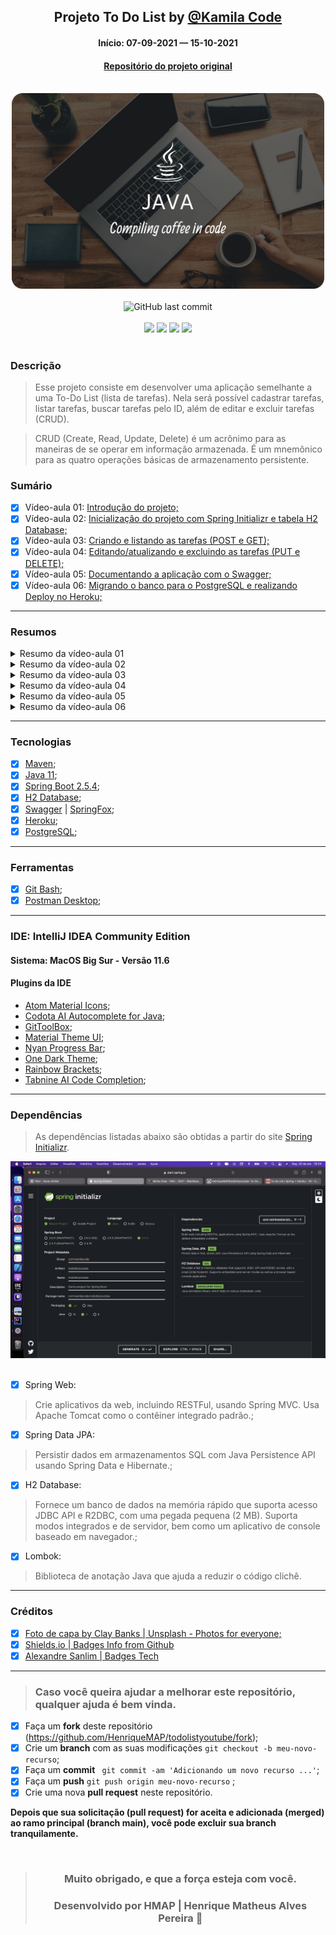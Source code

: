 <div align="center">

## Projeto To Do List by [@Kamila Code](https://github.com/Kamilahsantos/)

#### Início: 07-09-2021 — 15-10-2021

#### [Repositório do projeto original](https://github.com/Kamilahsantos/serie-todo-list-youtube)

</div>
<br>
<div align="center">
<img width="500" src="https://github.com/HenriqueMAP/todolistyoutube/blob/master/JAVA-Cover.png?raw=true">
</div>
<br>
<div align="center">
<img alt="GitHub last commit" src="https://img.shields.io/github/last-commit/henriquemap/todolistyoutube">
</div>
<br>
<div align="center">
<img src="https://img.shields.io/github/issues/HenriqueMAP/todolistyoutube">
<img src="https://img.shields.io/github/forks/HenriqueMAP/todolistyoutube">
<img src="https://img.shields.io/github/stars/HenriqueMAP/todolistyoutube">
<img src="https://img.shields.io/github/license/HenriqueMAP/todolistyoutube">
</div>
<br>

### Descrição

> Esse projeto consiste em desenvolver uma aplicação semelhante a uma To-Do List (lista de tarefas).
> Nela será possível cadastrar tarefas, listar tarefas, buscar tarefas pelo ID, além de editar e excluir tarefas (CRUD).

> CRUD (Create, Read, Update, Delete) é um acrônimo para as maneiras de se operar em informação armazenada. 
> É um mnemônico para as quatro operações básicas de armazenamento persistente.

### Sumário

- [x] Vídeo-aula 01: [Introdução do projeto;](https://youtu.be/un7EgWqgNMs)
- [x] Vídeo-aula 02: [Inicialização do projeto com Spring Initializr e tabela H2 Database;](https://youtu.be/x0QtRR0Gp40)
- [x] Vídeo-aula 03: [Criando e listando as tarefas (POST e GET);](https://youtu.be/fR1O_U7Wd-c)
- [x] Vídeo-aula 04: [Editando/atualizando e excluindo as tarefas (PUT e DELETE);](https://youtu.be/jX6LAQQGunY)
- [x] Vídeo-aula 05: [Documentando a aplicação com o Swagger;](https://youtu.be/WMvaVwgrIFE)
- [x] Vídeo-aula 06: [Migrando o banco para o PostgreSQL e realizando Deploy no Heroku;](https://youtu.be/HIQtj5alGnE)
<hr>

### Resumos

<details>
    <summary> Resumo da vídeo-aula 01</summary>
<br>

> Apresentação do projeto através de uma visão panorâmica, mostrando as etapas e tecnologias utilizadas.

<hr>
</details>
<details>
    <summary> Resumo da vídeo-aula 02</summary>
<br>

> ### Aula 2
>
> Após executar a aplicação, o console será aberto, informando que o Spring está funcionando, 
> qual porta está utilizando, e qual é a URL de acesso.

> Console: Parte 1

<img target="_blank" alt="" width="500" src="https://github.com/HenriqueMAP/todolistyoutube/blob/master/src/main/resources/img/Aula-2-Imagem-1.png?raw=true">

<br>

> Console: Parte 2

<img target="_blank" alt="" width="500" src="https://github.com/HenriqueMAP/todolistyoutube/blob/master/src/main/resources/img/Aula-2-Imagem-2.png?raw=true">

<br>

> Console: Parte 3

<img target="_blank" alt="" width="500" src="https://github.com/HenriqueMAP/todolistyoutube/blob/master/src/main/resources/img/Aula-2-Imagem-3.png?raw=true">

<hr>

> ### URL de acesso ao H2 Database
> 
> Com a aplicação executando, após clicar no botão de `Run` na classe `TodolistyoutubeApplication`, 
> copiar o endereço `URL` informado no console `jdbc:h2:mem:todolistyoutube`, conforme imagem do Console: Parte 2, mostrada acima.
> 
> Abrir o endereço `http://localhost:8080/h2-console` no navegador, e inserir o endereço copiado (mencionado acima) no campo `JDBC URL`, 
> conforme imagem abaixo.

<img target="_blank" alt="" width="500" src="https://github.com/HenriqueMAP/todolistyoutube/blob/master/src/main/resources/img/Aula-2-localhost-8080-h2-console.png?raw=true">
<hr>

</details>
<details>
    <summary> Resumo da vídeo-aula 03</summary>
<br>

> ### Aula 3
> 
> Neste projeto, será utilizado o `Postman` como plataforma de desenvolvimento de `API`, através da URL `http://localhost:8080/api/v1/tasks`.

> ### Método POST
> 
> Para criar a primeira tarefa, utilize o método `POST`. 
> 
> Após isso, selecione `Body` -> `raw` -> `JSON`, digite o código abaixo e clique no botão `SEND`:
>
> ### JSON:

```json
{
    "title": "Gravando o terceiro vídeo",
    "description":"Vídeo sobre criação e listagem de tarefas.",
    "deadLine": "2021-09-30"
}
```

<hr>

> ### Método GET
> 
> O valor retornado no console do `Postman`, através do método `GET`, é mostrado abaixo:
>
> ### JSON:
```json
{
    "id": 1,
    "title": "Gravando o terceiro vídeo",
    "description": "Vídeo sobre criação e listagem de tarefas.",
    "deadLine": "2021-09-30T00:00:00.000+00:00",
    "createdAt": "2021-09-21T22:34:04.228+00:00",
    "updatedAt": "2021-09-21T22:34:04.228+00:00"
}
```

<img alt="" width="500" src="https://github.com/HenriqueMAP/todolistyoutube/blob/master/src/main/resources/img/Aula-3-Post-Task-Postman-localhost.png?raw=true">

<hr>

> ### Simulação de erro
> 
> Simulando erro, omitindo a informação de data no campo `deadLine`:

<img target="_blank" alt="" width="500" src="https://github.com/HenriqueMAP/todolistyoutube/blob/master/src/main/resources/img/Aula-3-Simulando-Erro-500.png?raw=true">
<img target="_blank" alt="" width="500" src="https://github.com/HenriqueMAP/todolistyoutube/blob/master/src/main/resources/img/Aula-3-Simulando-Erro-500-IntelliJ.png?raw=true">

<hr>

> ### Método GET
> 
> Obtendo todas as tarefas criadas:

<img target="_blank" alt="" width="500" src="https://github.com/HenriqueMAP/todolistyoutube/blob/master/src/main/resources/img/Aula-3-getAllTasks.png?raw=true">

> Obtendo tarefa por ID:

<img target="_blank" alt="" width="500" src="https://github.com/HenriqueMAP/todolistyoutube/blob/master/src/main/resources/img/Aula-3-getTaskById.png?raw=true">

<hr>

> ### H2 Database: Utilizando SQL
> 
> Buscando todas as tarefas utilizando o `SELECT` na `H2 Database`:

<img target="_blank" alt="" width="500" src="https://github.com/HenriqueMAP/todolistyoutube/blob/master/src/main/resources/img/Aula-3-SELECT-H2-Database-AllTasks.png?raw=true">

> Buscando somente as tarefas por `ID` utilizando o `SELECT` na `H2 Database`:

<img target="_blank" alt="" width="500" src="https://github.com/HenriqueMAP/todolistyoutube/blob/master/src/main/resources/img/Aula-3-SELECT-H2-Database-TaskById.png?raw=true">

<hr>

</details>
<details>
    <summary> Resumo da vídeo-aula 04</summary>

<br>

> ### Aula 4
> 
> Realizando a atualização (PUT) e exclusão  (DELETE) de tarefas da nossa aplicação.
> 
> Lembrando que é necessário incluir a tarefa no banco de dados a cada atualização do código.
> 
> Isso é necessário porque o banco de dados atual não mantém o armazenamento das tarefas após ser desligado.
> 
> ### TODO:
> 
> **Isso será corrigido nas próximas aulas.**

> ### Método DELETE
>
> Excluindo a tarefa do banco de dados.
> 
> 1ª Etapa: Método POST - Inserindo a tarefa.
> 
> ### JSON:

```json
{
    "id": 1,
    "title": "Gravando o quarto vídeo (04 de 06)",
    "description": "Vídeo sobre update e delete das tarefas.",
    "deadLine": "2021-09-27T19:00:00.000+03:00"
}
```

> 2ª Etapa: DELETE
> 
> Para esse método, o comando é vazio e, consequentemente, o retorno também.

<img target="_blank" alt="" width="500" src="https://github.com/HenriqueMAP/todolistyoutube/blob/master/src/main/resources/img/Aula-4-PUT-updateTaskById.png?raw=true">

<hr>

> ### Método PUT
> 
> Atualizando o título, a descrição e a data máxima da tarefa no banco de dados.
> 
> 1ª Estapa: POST - Inserindo a tarefa.
> 
> ### JSON:

```json
{
    "id": 1,
    "title": "Gravando o quarto vídeo",
    "description": "Vídeo sobre editar/atualizar e excluir as tarefas.",
    "deadLine": "2021-10-05T00:00:00.000+00:00"
}
```

> 2ª Etapa PUT
> 
> Atualizando a tarefa.
> 
> ### JSON:

```json
{
    "id": 1,
    "title": "Gravando o quarto vídeo (04 de 06)",
    "description": "Vídeo sobre update e delete das tarefas.",
    "deadLine": "2021-09-27T19:00:00.000+03:00"
}
```

> ### Resultado
> 
> Retorno do método PUT.
> 
> ### JSON:

```json
{
    "id": 1,
    "title": "Gravando o quarto vídeo (04 de 06)",
    "description": "Vídeo sobre update e delete das tarefas.",
    "deadLine": "2021-09-27T19:00:00.000+03:00",
    "createdAt": "2021-09-28T21:38:44.329+00:00",
    "updatedAt": "2021-09-28T21:45:01.896+00:00"
}
```

> Veja que após a atualização da tarefa através do método PUT,
> as datas de criação e atualização possuem horários diferentes.

<img target="_blank" alt="" width="500" src="https://github.com/HenriqueMAP/todolistyoutube/blob/master/src/main/resources/img/Aula-4-DELETE-deleteTaskById.png?raw=true">

<hr>

</details>
<details>
    <summary> Resumo da vídeo-aula 05</summary>

<br>

> ### Refatorando o código
>
> Refatoração: Ao passar uma tarefa utilizando o método POST, é necessário informar o horário.
> A partir disso, o banco de dados armazena considerando o fuso horário local.

<img target="_blank" alt="" width="500" src="https://github.com/HenriqueMAP/todolistyoutube/blob/master/src/main/resources/img/Aula-5-POST-Task.png?raw=true">

> ### JSON
> 
> Envio do método POST

```JSON

{
    "title": "Gravando o quinto vídeo (05 de 06)",
    "description": "Vídeo sobre documentação e refatoração do código.",
    "deadLine": "2021-10-05T19:00:00"
}

```

> Tarefa armazenada no banco de dados

```JSON

{
    "id": 1,
    "title": "Gravando o quinto vídeo (05 de 06)",
    "description": "Vídeo sobre documentação e refatoração do código.",
    "deadLine": "2021-10-05T19:00:00",
    "createdAt": "2021-10-05T19:21:20.731054",
    "updatedAt": "2021-10-05T19:21:20.73111"
}

```

> Informações no console

<img target="_blank" alt="" width="500" src="https://github.com/HenriqueMAP/todolistyoutube/blob/master/src/main/resources/img/Aula-5-POST-Informacoes-Console.png?raw=true">

> 2021-10-05 19:21:20.686  INFO 967 --- [nio-8080-exec-4] c.k.t.controller.TaskController          : Criando uma nova tarefa com as informações 
> [Task(id=null, title=Gravando o quinto vídeo (05 de 06), description=Vídeo sobre documentação e refatoração do código., deadLine=2021-10-05T19:00, createdAt=null, updatedAt=null)]

> Atualizando a tarefa no banco de dados

<img target="_blank" alt="" width="500" src="https://github.com/HenriqueMAP/todolistyoutube/blob/master/src/main/resources/img/Aula-5-POST-Atualizando-Tarefa.png?raw=true">

> Enviando pelo método PUT

```JSON

{
    "title": "Atualização: Gravando o quinto vídeo (05 de 06)",
    "description": "Vídeo sobre documentação e refatoração do código.",
    "deadLine": "2021-10-05T19:00:00"
}

```

> Atualização no Banco de dados

```JSON

{
    "id": 1,
    "title": "Atualização: Gravando o quinto vídeo (05 de 06)",
    "description": "Vídeo sobre documentação e refatoração do código.",
    "deadLine": "2021-10-05T19:00:00",
    "createdAt": "2021-10-07T18:15:47.463402",
    "updatedAt": "2021-10-07T18:18:34.990389"
}

```

<hr>

> ### Adicionando dependências
>
> Adicionando as dependências do `Springfox Swagger2` e `Springfox Swagger UI` no arquivo `pom.xml`:

```XML
    <dependency>
        <groupId>io.springfox</groupId>
        <artifactId>springfox-swagger-ui</artifactId>
        <version>2.9.2</version>
    </dependency>
    
    <dependency>
        <groupId>io.springfox</groupId>
        <artifactId>springfox-swagger2</artifactId>
        <version>2.9.2</version>
    </dependency>
```

<hr>

> ### Documentação
>
> Criar o diretório `docs` no endereço `src/main/java/com/kamilacode/todolistyoutube/`
> 
> Criar a classe `SwaggerConfiguration.java` no diretório `docs`.
>
> Depois de implementar a classe `src/main/java/com/kamilacode/todolistyoutube/docs/SwaggerConfiguration.java`
> 
> Executar a aplicação, e abrir a URL da Documentação no Swagger `http://localhost:8080/swagger-ui.html#/`

<img target="_blank" alt="" width="500" src="https://github.com/HenriqueMAP/todolistyoutube/blob/master/src/main/resources/img/Aula-5-Documentacao-Swagger-UI.png?raw=true">

> Gerenciador de Tarefas
>
> Task-Controller
> 
> Adicionando mensagens para os erros retornados


<img target="_blank" alt="" width="500" src="https://github.com/HenriqueMAP/todolistyoutube/blob/master/src/main/resources/img/Aula-5-Documentacao-Tratamento-Mensagem-Erro.png?raw=true">

> Método: GET | Endereço: /api/v1/tasks | Listando todas as tarefas.

<img target="_blank" alt="" width="500" src="https://github.com/HenriqueMAP/todolistyoutube/blob/master/src/main/resources/img/Aula-5-Documentacao-Tratam-GET-Listando-Tarefas.png?raw=true">

> Método: POST | Endereço: /api/v1/tasks | Criando uma nova tarefa.

<img target="_blank" alt="" width="500" src="https://github.com/HenriqueMAP/todolistyoutube/blob/master/src/main/resources/img/Aula-5-Documentacao-Tratam-POST-Criando-Tarefas.png?raw=true">

> Método: GET | Endereço: /api/v1/tasks/{id} | Buscando uma tarefa pelo identificador único(ID).

<img target="_blank" alt="" width="500" src="https://github.com/HenriqueMAP/todolistyoutube/blob/master/src/main/resources/img/Aula-5-Documentacao-Tratam-GET-Buscando-Tarefa.png?raw=true">

> Método: PUT | Endereço: /api/v1/tasks/{id} | Atualizando uma nova tarefa existente.

<img target="_blank" alt="" width="500" src="https://github.com/HenriqueMAP/todolistyoutube/blob/master/src/main/resources/img/Aula-5-Documentacao-Tratam-PUT-Atualizando-Tarefa.png?raw=true">

> Método: DELETE | Endereço: /api/v1/tasks/{id} | Excluindo uma tarefa existente.

<img target="_blank" alt="" width="500" src="https://github.com/HenriqueMAP/todolistyoutube/blob/master/src/main/resources/img/Aula-5-Documentacao-Tratam-DELETE-Excluindo-Tarefa.png?raw=true">

<hr>
</details>
<details>
    <summary> Resumo da vídeo-aula 06</summary>

<br>

> ### Aula 06
> 
> #### Alternando do H2 Database para o PostgreSQL
> 
> Adicionando a dependência no arquivo pom.xml
> 
> todolistyoutube/pom.xml
> 
> #### XML:

```XML

<dependency>
    <groupId>org.postgresql</groupId>
    <artifactId>postgresql</artifactId>
</dependency>

```

<br>

> Substituindo as configurações de banco de dados
> 
> `src/main/resources/application.properties`

```PROPERTIES

spring.datasource.url=${JDBC_DATASOURCE_URL}
spring.jpa.show-sql=true
spring.jpa.generate-ddl=true
server.port=${PORT:8080}

spring.datasource.driverClassName=org.postgresql.Driver
spring.datasource.maxActive=10
spring.datasource.maxIdle=5
spring.datasource.minIdle=2
spring.datasource.initialSize=5
spring.datasource.removeAbandoned=true

```

<br>

> Criar o arquivo que informe ao Heroku que esse projeto utiliza a versão 11 do Java.
> 
> `todolistyoutube/system.properties`
> 
> #### PROPERTIES:

```PROPERTIES

java.runtime.version=11

```

<br>

> ### Deploy no Heroku
> 
> Para instalar o Heroku: [https://devcenter.heroku.com/articles/heroku-cli](https://devcenter.heroku.com/articles/heroku-cli])
>
> 1 - Esteja na branch master, para criar o app no Heroku. Comando no console: `$ heroku create`
>
> 2 - Após criar o app, renomeie. Comando no console: `$ heroku apps:rename todolist-kamilacode-hmap`
>
> 3 - Link com o nome do app renomeado: [https://todolist-kamilacode-hmap.herokuapp.com/](https://todolist-kamilacode-hmap.herokuapp.com/)
> 
> 4 - Enviar a branch master para o Heroku: `$ git push heroku master`

<br>

> #### Falha no Deploy
> 
> Por alguma razão, que eu não consegui descobrir ainda, mesmo seguindo as etapas do tutorial, 
> todas as minhas tentivas de build no Heroku falharam.

<img target="_blank" alt="" width="500" src="https://github.com/HenriqueMAP/todolistyoutube/blob/master/src/main/resources/img/Aula-6-ERRO-Deploy-Heroku.png?raw=true">

<br>

> #### Solução da falha no Deploy
> 
> [Artigo de solução no site ExceptionError](https://exerror.com/failed-to-execute-goal-org-apache-maven-pluginsmaven-resources-plugin3-2-0resources/)
>
> Em resumo, adicionei as configurações abaixo.
> 
> 1 - Adicionada a versão 3.1.0 do Maven Resources em Plugins;
> 
> ##### XML

```XML

<plugin>
    <groupId>org.apache.maven.plugins</groupId>
    <artifactId>maven-resources-plugin</artifactId>
    <version>3.1.0</version>
</plugin> 

```

<br>

> 2 - Adicionada o Encoding UTF-8 em Properties.
> 
> ##### XML

```XML

<properties>
    <project.build.sourceEncoding>UTF-8</project.build.sourceEncoding>
</properties>

```

<br>

> #### BUILD SUCCESS
> 
> Após adicionar as configurações descritas acima, utilizei o comando `$ git push heroku master`

<img target="_blank" alt="" width="500" src="https://github.com/HenriqueMAP/todolistyoutube/blob/master/src/main/resources/img/Aula-6-BUILD-SUCCESS-Deploy-Heroku.png?raw=true">

<br>

> Visualizando no terminal os logs: `$ heroku logs --tail`

<img target="_blank" alt="" width="500" src="https://github.com/HenriqueMAP/todolistyoutube/blob/master/src/main/resources/img/Aula-6-Heroku-Logs--tail.png?raw=true">

<br>

> ### Conectando com o banco de dados PostgreSQL
> 
> Utilizando o comando no terminal: `$ heroku addons:create heroku-postgresql`

<img target="_blank" alt="" width="500" src="https://github.com/HenriqueMAP/todolistyoutube/blob/master/src/main/resources/img/Aula-6-heroku-addons-create-heroku-postgresql.png?raw=true">

<br>

> Visualizando as variáveis de configuração: `$ heroku config`

<img target="_blank" alt="" width="500" src="https://github.com/HenriqueMAP/todolistyoutube/blob/master/src/main/resources/img/Aula-6-Heroku-Config.png?raw=true">

<br>

> Visualizando as informações do Heroku: `$ heroku pg`

<img target="_blank" alt="" width="500" src="https://github.com/HenriqueMAP/todolistyoutube/blob/master/src/main/resources/img/Aula-6-Heroku-PG.png?raw=true">

</details>

<hr>

### Tecnologias

- [x] [Maven](https://maven.apache.org/guides/getting-started/maven-in-five-minutes.html);
- [x] [Java 11](https://www.oracle.com/br/java/technologies/javase/jdk11-archive-downloads.html);
- [x] [Spring Boot 2.5.4](https://spring.io/projects/spring-boot);
- [x] [H2 Database](https://www.h2database.com/html/main.html);
- [x] [Swagger](https://swagger.io) | [SpringFox](https://springfox.github.io/springfox/);
- [x] [Heroku](https://devcenter.heroku.com/categories/java-support);
- [x] [PostgreSQL](https://www.postgresql.org);

<hr>

### Ferramentas

- [x] [Git Bash](https://git-scm.com/downloads);
- [x] [Postman Desktop](https://www.postman.com);

<hr>

### IDE: IntelliJ IDEA Community Edition

#### Sistema: MacOS Big Sur - Versão 11.6

#### Plugins da IDE

- [Atom Material Icons](https://plugins.jetbrains.com/plugin/10044-atom-material-icons);
- [Codota AI Autocomplete for Java](https://plugins.jetbrains.com/plugin/7638-codota-ai-autocomplete-for-java-and-javascript);
- [GitToolBox](https://plugins.jetbrains.com/plugin/7499-gittoolbox);
- [Material Theme UI](https://plugins.jetbrains.com/plugin/8006-material-theme-ui);
- [Nyan Progress Bar](https://plugins.jetbrains.com/plugin/8575-nyan-progress-bar);
- [One Dark Theme](https://plugins.jetbrains.com/plugin/11938-one-dark-theme);
- [Rainbow Brackets](https://plugins.jetbrains.com/plugin/10080-rainbow-brackets);
- [Tabnine AI Code Completion](https://plugins.jetbrains.com/plugin/12798-tabnine-ai-code-completion-js-java-python-ts-rust-go-php--more);

<hr>

### Dependências

> As dependências listadas abaixo são obtidas a partir do site [Spring Initializr](https://start.spring.io).

<div align="center">
<img target="_blank" width="auto" src="https://github.com/HenriqueMAP/todolistyoutube/blob/master/Spring-initializr.png?raw=true">
</div>
<br>

- [x] Spring Web: 
> Crie aplicativos da web, incluindo RESTFul, usando Spring MVC.
> Usa Apache Tomcat como o contêiner integrado padrão.;
- [x] Spring Data JPA:
> Persistir dados em armazenamentos SQL com Java Persistence API usando Spring Data e Hibernate.;
- [x] H2 Database:
> Fornece um banco de dados na memória rápido que suporta acesso JDBC API e R2DBC, com uma pegada pequena (2 MB).
> Suporta modos integrados e de servidor, bem como um aplicativo de console baseado em navegador.;
- [x] Lombok:
> Biblioteca de anotação Java que ajuda a reduzir o código clichê.

<hr>

### Créditos

- [x] [Foto de capa by Clay Banks | Unsplash - Photos for everyone;](https://unsplash.com/photos/oO6Gm16Cqcg)
- [x] [Shields.io | Badges Info from Github](https://img.shields.io)
- [x] [Alexandre Sanlim | Badges Tech](https://github.com/alexandresanlim/Badges4-README.md-Profile)

<hr>

> ### Caso você queira ajudar a melhorar este repositório, qualquer ajuda é bem vinda.

- [x] Faça um **fork** deste repositório (https://github.com/HenriqueMAP/todolistyoutube/fork);
- [x] Crie um **branch** com as suas modificações ` git checkout -b meu-novo-recurso `;
- [x] Faça um **commit** ` git commit -am 'Adicionando um novo recurso ...'`;
- [x] Faça um **push** ` git push origin meu-novo-recurso ` ;
- [x] Crie uma nova **pull request** neste repositório.

**Depois que sua solicitação (pull request) for aceita e adicionada (merged) ao ramo principal (branch main), você pode excluir sua branch tranquilamente.**

<div align="center">

<br>

> ### **Muito obrigado, e que a força esteja com você.**
>
> ### Desenvolvido por **HMAP | Henrique Matheus Alves Pereira** 🦁

</div>
